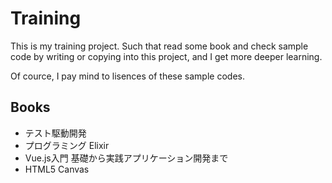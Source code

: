 # Training

This is my training project.
Such that read some book and check sample code by writing or copying into this project, and I get more deeper learning.

Of cource, I pay mind to lisences of these sample codes.

## Books

* テスト駆動開発
* プログラミング Elixir
* Vue.js入門 基礎から実践アプリケーション開発まで
* HTML5 Canvas


